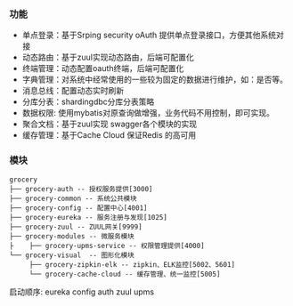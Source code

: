  ### 功能
- 单点登录：基于Srping security oAuth 提供单点登录接口，方便其他系统对接
- 动态路由：基于zuul实现动态路由，后端可配置化
- 终端管理：动态配置oauth终端，后端可配置化
- 字典管理：对系统中经常使用的一些较为固定的数据进行维护，如：是否等。
- 消息总线：配置动态实时刷新
- 分库分表：shardingdbc分库分表策略
- 数据权限: 使用mybatis对原查询做增强，业务代码不用控制，即可实现。
- 聚合文档：基于zuul实现 swagger各个模块的实现
- 缓存管理：基于Cache Cloud 保证Redis 的高可用
 ### 模块
```
grocery
├── grocery-auth -- 授权服务提供[3000]
├── grocery-common -- 系统公共模块 
├── grocery-config -- 配置中心[4001]
├── grocery-eureka -- 服务注册与发现[1025]
├── grocery-zuul -- ZUUL网关[9999]
├── grocery-modules -- 微服务模块
├    ├── grocery-upms-service -- 权限管理提供[4000]
└── grocery-visual  -- 图形化模块 
     ├── grocery-zipkin-elk -- zipkin、ELK监控[5002、5601]
     └── grocery-cache-cloud -- 缓存管理、统一监控[5005]
```
启动顺序:
eureka
config
auth
zuul
upms

